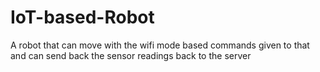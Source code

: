 # IoT-based-Robot

A robot that can move with the wifi mode based commands given to that and can send back the sensor readings back to the server

